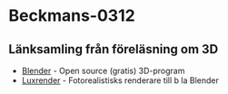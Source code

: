 # Beckmans-0312
## Länksamling från föreläsning om 3D

* [Blender] - Open source (gratis) 3D-program
* [Luxrender] - Fotorealistisks renderare till b la Blender

[//]: #

[Blender]: <https://www.blender.org/>
[Luxrender]: <http://www.luxrender.net/>
